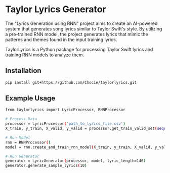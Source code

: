 # Taylor Lyrics Generator

The "Lyrics Generation using RNN" project aims to create an AI-powered system that generates song lyrics similar to Taylor Swift's style. By utilizing a pre-trained RNN model, the project generates lyrics that mimic the patterns and themes found in the input training lyrics.

TaylorLyrics is a Python package for processing Taylor Swift lyrics and training RNN models to analyze them.

## Installation

```bash
pip install git+https://github.com/Chocie/taylorlyrics.git
```

## Example Usage

```bash
from taylorlyrics import LyricProcessor, RNNProcessor

# Process Data 
processor = LyricProcessor('path_to_lyrics_file.csv')
X_train, y_train, X_valid, y_valid = processor.get_train_valid_set(sequence_length=7, valid_percent=0.1, sequence_type='padded_sequences')

# Run Model
rnn = RNNProcessor()
model = rnn.create_and_train_rnn_model(X_train, y_train, X_valid, y_valid, batch_size=512, epochs=200, neurons=256, lstm_layers=1, learning_rate=0.001, dropout=0.2)

# Run Generator
generator = LyricGenerator(processor, model, lyric_length=140)
generator.generate_sample_lyrics(10)
```
